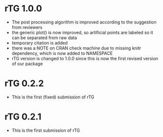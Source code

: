 # rTG 1.0.0
* The post processing algorithm is improved according to the suggestion from reviewers
* the generic plot() is now improved, so artificial points are labeled so it can be separated from raw data
* temporary citation is added
* there was a NOTE on CRAN check machine due to missing knitr dependency, which is now added to NAMESPACE
* rTG version is changed to 1.0.0 since this is now the first revised version of our package

# rTG 0.2.2
* This is the first (fixed) submission of rTG 

# rTG 0.2.1
* This is the first submission of rTG 

